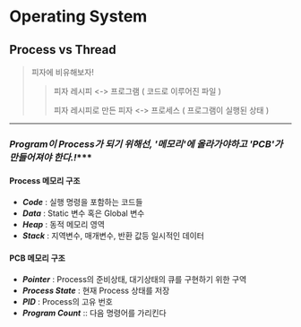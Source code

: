 # Operating System

<h2>Process vs Thread</h2>

> 피자에 비유해보자!
>> 피자 레시피 <-> 프로그램 ( 코드로 이루어진 파일 )
>> 
>> 피자 레시피로 만든 피자 <-> 프로세스 ( 프로그램이 실행된 상태 )

---

### _Program이 Process가 되기 위해선, '메모리'에 올라가야하고 'PCB'가 만들어져야 한다.!_***

#### Process 메모리 구조

- ***Code*** : 실행 명령을 포함하는 코드들
- ***Data*** : Static 변수 혹은 Global 변수
- ***Heap*** : 동적 메모리 영역
- ***Stack*** : 지역변수, 매개변수, 반환 값등 일시적인 데이터

#### PCB 메모리 구조

- ***Pointer*** : Process의 준비상태, 대기상태의 큐를 구현하기 위한 구역
- ***Process State*** : 현재 Process 상태를 저장
- ***PID*** : Process의 고유 번호
- ***Program Count*** :: 다음 명령어를 가리킨다

